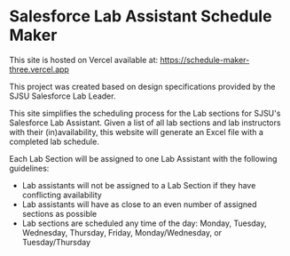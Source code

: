 # Salesforce Lab Assistant Schedule Maker

This site is hosted on Vercel available at: https://schedule-maker-three.vercel.app

This project was created based on design specifications provided by the SJSU Salesforce Lab Leader.

This site simplifies the scheduling process for the Lab sections for SJSU's Salesforce Lab Assistant.
Given a list of all lab sections and lab instructors with their (in)availability, this website will generate an Excel file with a completed lab schedule.

Each Lab Section will be assigned to one Lab Assistant with the following guidelines:
 - Lab assistants will not be assigned to a Lab Section if they have conflicting availability
 - Lab assistants will have as close to an even number of assigned sections as possible
 - Lab sections are scheduled any time of the day: Monday, Tuesday, Wednesday, Thursday, Friday, Monday/Wednesday, or Tuesday/Thursday
